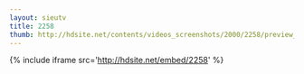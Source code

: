```yaml
---
layout: sieutv
title: 2258
thumb: http://hdsite.net/contents/videos_screenshots/2000/2258/preview_360p.mp4.jpg
---
```

{% include iframe src='http://hdsite.net/embed/2258' %}
 
